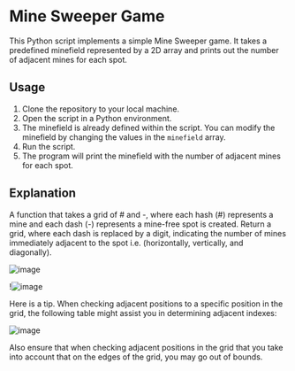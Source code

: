 # Mine Sweeper Game

This Python script implements a simple Mine Sweeper game. It takes a predefined minefield represented by a 2D array and prints out the number of adjacent mines for each spot.

## Usage

1. Clone the repository to your local machine.
2. Open the script in a Python environment.
3. The minefield is already defined within the script. You can modify the minefield by changing the values in the `minefield` array.
4. Run the script.
5. The program will print the minefield with the number of adjacent mines for each spot.



## Explanation
A function that takes a grid of # and -, where each hash (#) represents a
mine and each dash (-) represents a mine-free spot is created.
Return a grid, where each dash is replaced by a digit, indicating the number of
mines immediately adjacent to the spot i.e. (horizontally, vertically, and
diagonally).

![image](https://github.com/Nivaslak/finalCapstone/assets/134709899/c70f020c-e030-43f6-9f80-2572a9cc400e)




!![image](https://github.com/Nivaslak/finalCapstone/assets/134709899/8933ad67-76b5-409e-85d3-dcdac54e81ae)



Here is a tip. When checking adjacent positions to a specific position in the grid,
the following table might assist you in determining adjacent indexes:

![image](https://github.com/Nivaslak/finalCapstone/assets/134709899/1e28c81d-2810-430d-b0f0-f4a21f5650a8)

Also ensure that when checking adjacent positions in the grid that you take into
account that on the edges of the grid, you may go out of bounds.

